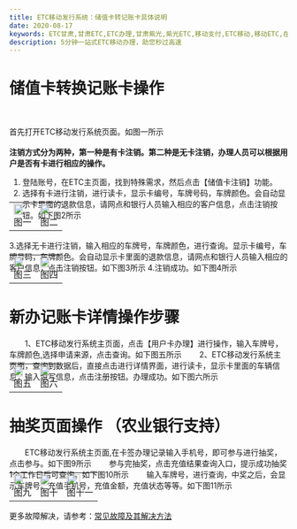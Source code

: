 ```yaml
---
title: ETC移动发行系统：储值卡转记账卡具体说明
date: 2020-08-17
keywords: ETC甘肃,甘肃ETC,ETC办理,甘肃紫光,紫光ETC,移动支付,ETC移动,移动ETC,在线充值,ETC办理,卡片办理,OBU办理,OBU激活,ETC手持终端,甘肃ETC办理,甘肃ETC发行,移动发行终端,ETC移动发行系统
description: 5分钟一站式ETC移动办理，助您秒过高速
---
```


# 储值卡转换记账卡操作
&emsp;&emsp;<div style="f ++6.ont-weight:bold;">首先打开ETC移动发行系统页面。如图一所示</div>
&emsp;&emsp;<div style="font-weight:bold;">注销方式分为两种，第一种是有卡注销。第二种是无卡注销，办理人员可以根据用户是否有卡进行相应的操作。</div>
1. 登陆账号，在ETC主页面，找到特殊需求，然后点击【储值卡注销】功能。
2. 选择有卡进行注销，进行读卡，显示卡编号，车牌号码，车牌颜色。会自动显示卡里面的退款信息，请网点和银行人员输入相应的客户信息，点击注销按钮。如下图2所示

<table style="margin-top: -47px;">
  <td><img src="/pub-images/zhuyemian.png"  width="70%" /><div style="text-align:center;">图一</div></td>
  <td><img src="/pub-images/youkazhuxiao.png"  width="70%" /><div style="text-align:center;">图二</div></td>
 </table> 
 
3.选择无卡进行注销，输入相应的车牌号，车牌颜色，进行查询。显示卡编号，车牌号码，车牌颜色。会自动显示卡里面的退款信息，请网点和银行人员输入相应的客户信息，点击注销按钮。如下图3所示
4.注销成功。如下图4所示

   <table style="margin-top: -47px;">
     <td><img src="/pub-images/wukazhuxiao.png"  width="70%" /><div style="text-align:center;">图三</div></td>
     <td><img src="/pub-images/xinbanyonghuka.png"  width="70%" /><div style="text-align:center;">图四</div></td>
    </table> 
   
# 新办记账卡详情操作步骤
&emsp;&emsp;1、ETC移动发行系统主页面，点击【用户卡办理】进行操作，输入车牌号，车牌颜色,选择申请来源，点击查询。如下图五所示
&emsp;&emsp;2、ETC移动发行系统主页面，查询到数据后，直接点击进行详情界面，进行读卡，显示卡里面的车辆信息，输入填写信息，点击注册按钮。办理成功。如下图六所示
<table style="margin-top: -47px;">
  <td><img src="/pub-images/userCardList.png"  width="70%" /><div style="text-align:center;">图五</div></td>
 <td><img src="/pub-images/yonghukabanlichenggong.png"  width="70%" /><div style="text-align:center;">图六</div></td>
</table> 

    
# 抽奖页面操作 （农业银行支持）
  &emsp;&emsp;ETC移动发行系统主页面,在卡签办理记录输入手机号，即可参与进行抽奖，点击参与。如下图9所示
   &emsp;&emsp;参与完抽奖，点击充值结果查询入口，提示成功抽奖1个工作日后可查询。如下图10所示
   &emsp;&emsp;输入车牌号，进行查询，中奖之后，会显示车牌号。充值手机号，充值金额，充值状态等等。如下图11所示
 <table style="margin-top: -47px;">
      <td><img src="/pub-images/choujiang-1.png"  width="70%" /><div style="text-align:center;">图九</div></td>
      <td><img src="/pub-images/choujiang-2.png"  width="70%" /><div style="text-align:center;">图十</div></td>
      <td><img src="/pub-images/choujiang-3.png"  width="70%" /><div style="text-align:center;">图十一</div></td>
     </table> 
    
更多故障解决，请参考：[常见故障及其解决方法](/2020/08/17/problems/)

